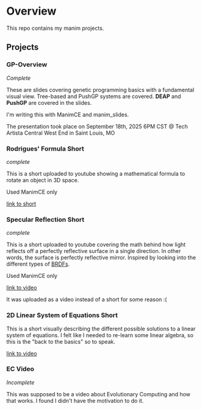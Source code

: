 # Overview

This repo contains my manim projects.

## Projects

### GP-Overview

*Complete*

These are slides covering genetic programming basics with a fundamental visual view.
Tree-based and PushGP systems are covered. **DEAP** and **PushGP** are covered in the
slides.

I'm writing this with ManimCE and manim_slides.

The presentation took place on September 18th, 2025 6PM CST @ Tech Artista Central West End in Saint Louis, MO

### Rodrigues' Formula Short

*complete*

This is a short uploaded to youtube showing a mathematical formula to rotate an
object in 3D space.

Used ManimCE only

[link to short](https://youtube.com/shorts/NUVZflqQz-o?si=LmPuaJKsJz5B9Cv_)

### Specular Reflection Short

*complete*

This is a short uploaded to youtube covering the math behind how light reflects off a perfectly
reflective surface in a single direction. In other words, the surface is perfectly reflective mirror.
Inspired by looking into the different types of [BRDFs](https://en.wikipedia.org/wiki/Bidirectional_reflectance_distribution_function).

Used ManimCE only

[link to video](https://www.youtube.com/watch?v=mtSck_ztIwo)

It was uploaded as a video instead of a short for some reason :(

### 2D Linear System of Equations Short

This is a short visually describing the different possible solutions to a linear system of equations.
I felt like I needed to re-learn some linear algebra, so this is the "back to the basics" so to speak.

[link to video](https://youtube.com/shorts/lQy5CdTiQYc?si=jrPBXp0RQN_Cw1-G)

### EC Video

*Incomplete*

This was supposed to be a video about Evolutionary Computing and how that works.
I found I didn't have the motivation to do it.
